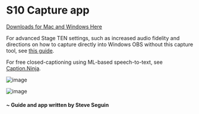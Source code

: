 # S10 Capture app

<a href="https://github.com/steveseguin/s10capture/releases/">Downloads for Mac and Windows Here</a>


For advanced Stage TEN settings, such as increased audio fidelity and directions on how to capture directly into Windows OBS without this capture tool, see <a href="https://docs.google.com/document/d/e/2PACX-1vS3ol8Tpnu4NrqRrGjzzmcOXxocsQ7pWj3Jrb1x_essbmcC5mxRp1QFCY1LUCoVglIgF0tb2UykbFTO/pub">this guide</a>.

For free closed-captioning using ML-based speech-to-text, see <a href="https://caption.ninja">Caption.Ninja</a>.

![image](https://user-images.githubusercontent.com/2575698/92375560-441eff00-f0cf-11ea-8323-71186fc7c585.png)

![image](https://user-images.githubusercontent.com/2575698/92375617-5bf68300-f0cf-11ea-9041-3202c90144cd.png)

#### ~ Guide and app written by Steve Seguin
